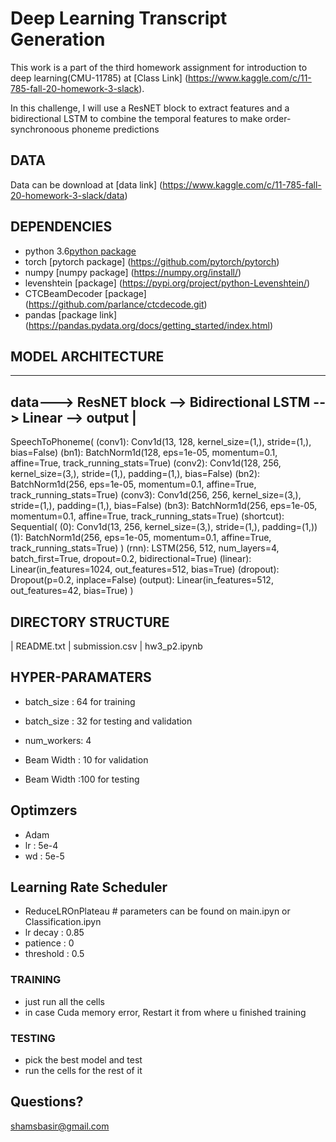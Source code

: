 # Deep Learning Transcript Generation

This work is a part of the third homework assignment for introduction to deep learning(CMU-11785) at [Class Link] (https://www.kaggle.com/c/11-785-fall-20-homework-3-slack). 

In this challenge, I will use a ResNET block to extract features and a bidirectional LSTM to combine the temporal features to make order-synchronoous phoneme predictions


## DATA 
Data can be download at [data link] (https://www.kaggle.com/c/11-785-fall-20-homework-3-slack/data)


## DEPENDENCIES

* python 3.6[python package](https://www.python.org/downloads/)
* torch [pytorch package] (https://github.com/pytorch/pytorch)
* numpy [numpy package] (https://numpy.org/install/)
* levenshtein [package] (https://pypi.org/project/python-Levenshtein/) 
* CTCBeamDecoder [package] (https://github.com/parlance/ctcdecode.git)
* pandas    [package link] (https://pandas.pydata.org/docs/getting_started/index.html)


## MODEL ARCHITECTURE
------------------------------------------------------------------------
data---> ResNET block --> Bidirectional LSTM --> Linear --> output	  |
------------------------------------------------------------------------

SpeechToPhoneme(
  (conv1): Conv1d(13, 128, kernel_size=(1,), stride=(1,), bias=False)
  (bn1): BatchNorm1d(128, eps=1e-05, momentum=0.1, affine=True, track_running_stats=True)
  (conv2): Conv1d(128, 256, kernel_size=(3,), stride=(1,), padding=(1,), bias=False)
  (bn2): BatchNorm1d(256, eps=1e-05, momentum=0.1, affine=True, track_running_stats=True)
  (conv3): Conv1d(256, 256, kernel_size=(3,), stride=(1,), padding=(1,), bias=False)
  (bn3): BatchNorm1d(256, eps=1e-05, momentum=0.1, affine=True, track_running_stats=True)
  (shortcut): Sequential(
    (0): Conv1d(13, 256, kernel_size=(3,), stride=(1,), padding=(1,))
    (1): BatchNorm1d(256, eps=1e-05, momentum=0.1, affine=True, track_running_stats=True)
  )
  (rnn): LSTM(256, 512, num_layers=4, batch_first=True, dropout=0.2, bidirectional=True)
  (linear): Linear(in_features=1024, out_features=512, bias=True)
  (dropout): Dropout(p=0.2, inplace=False)
  (output): Linear(in_features=512, out_features=42, bias=True)
)


## DIRECTORY STRUCTURE
|   README.txt
|   submission.csv
|   hw3_p2.ipynb 


## HYPER-PARAMATERS 
* batch_size : 64 for training
* batch_size : 32 for testing and validation 
* num_workers: 4


* Beam Width : 10 for validation
* Beam Width :100 for testing

 
## Optimzers

* Adam 
* lr 	     : 5e-4
* wd 	     : 5e-5


## Learning Rate Scheduler 

* ReduceLROnPlateau   # parameters can be found on main.ipyn or Classification.ipyn
* lr decay   : 0.85
* patience   : 0
* threshold  : 0.5


### TRAINING
* just run all the cells 
* in case Cuda memory error, Restart it from where u finished training 

### TESTING
* pick the best model and test
* run the cells for the rest of it 

## Questions?
shamsbasir@gmail.com

